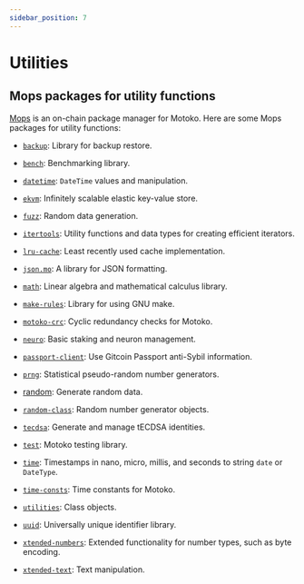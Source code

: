 ```yaml
---
sidebar_position: 7
---
```


# Utilities

## Mops packages for utility functions

[Mops](https://mops.one/) is an on-chain package manager for Motoko. Here are some Mops packages for utility functions:

- [`backup`](https://mops.one/backup): Library for backup restore.

- [`bench`](https://mops.one/bench): Benchmarking library.

- [`datetime`](https://mops.one/datetime): `DateTime` values and manipulation.

- [`ekvm`](https://mops.one/ekvm): Infinitely scalable elastic key-value store.

- [`fuzz`](https://mops.one/fuzz): Random data generation.

- [`itertools`](https://mops.one/itertools): Utility functions and data types for creating efficient iterators.

- [`lru-cache`](https://mops.one/lru-cache): Least recently used cache implementation.

- [`json.mo`](https://mops.one/json.mo): A library for JSON formatting.

- [`math`](https://mops.one/math): Linear algebra and mathematical calculus library.

- [`make-rules`](https://mops.one/make-rules): Library for using GNU make.

- [`motoko-crc`](https://mops.one/motoko-crc): Cyclic redundancy checks for Motoko.

- [`neuro`](https://mops.one/neuro): Basic staking and neuron management.

- [`passport-client`](https://mops.one/passport-client): Use Gitcoin Passport anti-Sybil information.

- [`prng`](https://mops.one/prng): Statistical pseudo-random number generators.

- [random](https://mops.one/random): Generate random data.

- [`random-class`](https://mops.one/random-class): Random number generator objects.

- [`tecdsa`](https://mops.one/tecdsa): Generate and manage tECDSA identities.

- [`test`](https://mops.one/test): Motoko testing library.

- [`time`](https://mops.one/time): Timestamps in nano, micro, millis, and seconds to string `date` or `DateType`.

- [`time-consts`](https://mops.one/time-consts): Time constants for Motoko.

- [`utilities`](https://mops.one/utilities): Class objects.

- [`uuid`](https://mops.one/uuid): Universally unique identifier library.

- [`xtended-numbers`](https://mops.one/xtended-numbers): Extended functionality for number types, such as byte encoding.

- [`xtended-text`](https://mops.one/xtended-text): Text manipulation.


